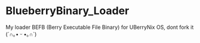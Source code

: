 # BlueberryBinary_Loader
My loader BEFB (Berry Executable File Binary) for UBerryNix OS, dont fork it (⁠´⁠∩⁠｡⁠•⁠ ⁠ᵕ⁠ ⁠•⁠｡⁠∩⁠`⁠)
